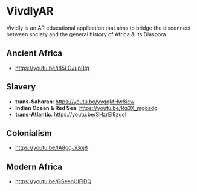 # VivdlyAR
Vividly is an AR educational application that aims to bridge the disconnect between society and the general history of Africa & Its Diaspora.



## Ancient Africa

- https://youtu.be/i85LOJupBIg 



## Slavery
- **trans-Saharan**: https://youtu.be/yygqMHw8icw 
- **Indian Ocean & Red Sea**: https://youtu.be/Rq3X_mgoadg 
- **trans-Atlantic**: https://youtu.be/SHzrEl9zuoI  



## Colonialism 

- https://youtu.be/lA8gqJiGoj8 



## Modern Africa 
- https://youtu.be/GSeenUIFlDQ 

